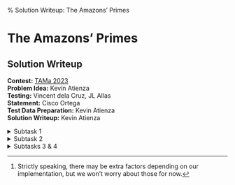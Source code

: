 % Solution Writeup: The Amazons&rsquo; Primes


# The Amazons&rsquo; Primes  
## Solution Writeup

**Contest:** [TAMa 2023](https://noi.ph/tama-2023/)  
**Problem Idea:** Kevin Atienza  
**Testing:** Vincent dela Cruz, JL Allas  
**Statement:** Cisco Ortega  
**Test Data Preparation:** Kevin Atienza  
**Solution Writeup:** Kevin Atienza  


<details class="editorial-section"><summary class="h2">Subtask 1</summary>

### Brute force?

The input in the first subtask is small enough that **brute force** may be feasible.

One straightforward idea for a brute force solution would be to enumerate all possible sequences of numbers from $\{2, 3, \ldots, b-1\}$, and for each one, compute the corresponding Mini-sequences and Maxi-sequences and check whether the conditions $m_1 < m_2 < \ldots < m_n$ and $M_1 < M_2 < \ldots < M_n$ are satisfied.

Now, to compute the $m_i$ and $M_i$, we need to factorize the numbers. Since the numbers are only up to $47$, we can simply do this by brute force as well (and save the results).

Here&rsquo;s one possible way to implement it:
<details class="code"><summary class="h4">Code (Python)</summary>

```python
mod = 998_244_353

def is_prime(n):
    return n >= 2 and all(n % d != 0 for d in range(2, n))

def sequences(vs, n, curr=()):
    if n == 0:
        yield curr
    else:
        for v in vs:
            yield from sequences(vs, n - 1, (*curr, v))

def solve(n, b):
    # compute primes
    primes = [p for p in range(b) if is_prime(p)]

    # compute smallest and largest prime factors
    smallpf = [None]*b
    largepf = [None]*b
    for v in range(2, b):
        # find prime factors
        pfacs = [p for p in primes if v % p == 0]
        # save the smallest and largest
        smallpf[v] = min(pfacs)
        largepf[v] = max(pfacs)

    ans = 0
    for a in sequences(range(2, b), n):
        # compute Mini- and Maxi-sequences
        m = [smallpf[v] for v in a]
        M = [largepf[v] for v in a]
        # check if both are strictly increasing
        if (all(m1 < m2 for m1, m2 in zip(m, m[1:])) and
            all(M1 < M2 for M1, M2 in zip(M, M[1:]))):
            ans += 1

    return ans % mod
```
</details>
Here, we used backtracking to enumerate all sequences of numbers of length $n$ between $2$ and $b-1$. You can also just use [`itertools.product`](https://docs.python.org/3/library/itertools.html#itertools.product) to enumerate them more simply&mdash;it&rsquo;s just `product(range(2, b), repeat=n)`{.python}:

```python
from itertools import product
...
def solve(n, b):
    ...
    for a in product(range(2, b), repeat=n):
        ...
```
We can check that this is correct by running it on one of the examples, say $n = 3$ and $b = 18$.

Unfortunately, when you try to pass in the actual input $n = 10$ and $b = 48$, you&rsquo;ll find that it doesn&rsquo;t seem to finish. Indeed, there are $46$ possible values, which means there are $46^{10} \approx 4\cdot 10^{16}$ possible sequences. Even if we could process $10^9$ sequences per second, this program will take more than one year to finish!

We can improve this slightly with some observations.

- First, the numbers must be *distinct*, so we could just enumerate all sequences **without repeated values**. This reduces the number of candidates from $46^{10}$ to $46\cdot 45\cdot 44 \cdots 37$. However, this number is still large&mdash;it&rsquo;s $\approx 1.5\cdot 10^{16}$, which isn&rsquo;t a huge improvement. With $10^9$ sequences per second, our program would still take several months.

- Another insight would be to notice that for every set of $n$ distinct numbers, there is at most one ordering of them that could potentially work, because we want their largest (or smallest) prime factors to be increasing as well. So for every *set* of $n$ distinct numbers, we can simply **sort them by their largest prime factor**, and check if that ordering works. This reduces the number of candidates further to $\binom{46}{10} \approx 4\cdot 10^9$, which is much smaller than before, and the program may now be waitable.

- However, we can do even better than this. We could attempt to build the sequence number by number, and stop the construction **as soon as one of the conditions already fails**. 

    Specifically, the goal is to construct the sequence $[a_1, a_2, \ldots, a_n]$ number by number. At every point in the construction, we&rsquo;re attempting to choose the value of some $a_i$ between $2$ and $b-1$. We could just try each of them in turn, but we could do better: We know that $a_i$&rsquo;s smallest and largest prime factors must be larger than those of $a_{i-1}$&rsquo;s, so it&rsquo;s enough to only try the values with that property.

    After successfully choosing $n$ such numbers this way, we&rsquo;re guaranteed that the sequence we produced is valid (since we already checked all the necessary conditions), so the running time of this solution is now basically proportional to the number of sequences itself![^1] So we simply hope that there aren&rsquo;t too many of them that the program will finish quickly. And sure enough, if you implement and run this with $n = 10$ and $b = 48$, we find that it finishes in just a few seconds, even in Python!

Here&rsquo;s my implementation of that last idea in Python:
<details class="code"><summary class="h4">Code (Python)</summary>

```python
mod = 998_244_353

def is_prime(n):
    return n >= 2 and all(n % d != 0 for d in range(2, n))

def solve(n, b):
    # compute primes
    primes = [p for p in range(b) if is_prime(p)]

    # compute smallest and largest prime factors
    smallpf = [None]*b
    largepf = [None]*b
    for v in range(2, b):
        # find prime factors
        pfacs = [p for p in primes if v % p == 0]
        # save the smallest and largest
        smallpf[v] = min(pfacs)
        largepf[v] = max(pfacs)

    def count_sequences(curr):
        if len(curr) >= 2:
            # check that the last two numbers satisfy the condition
            a1, a2 = curr[-2:]
            if not (smallpf[a1] < smallpf[a2] and largepf[a1] < largepf[a2]):
                return 0

        if len(curr) == n:
            # we have constructed a full sequence
            return 1

        # otherwise, try all possible next values
        ans = 0
        for v in range(2, b):
            curr.append(v)
            ans += count_sequences(curr)
            curr.pop()

        return ans

    return count_sequences([]) % mod
```
</details>

### Pen and paper?

You could also solve this subtask with pen and paper by using the solution for Subtask 2, which is perfectly doable by hand.

</details>



<details class="editorial-section"><summary class="h2">Subtask 2</summary>

### Visualizing the problem

A fairly general advice I commonly give to people is to **draw a lot**.

For many problems that are clearly visual (such as geometry problems), this is obvious, but this advice still applies even to problems that aren&rsquo;t explicitly visual/geometrical, such as this problem.

Now, strictly speaking this isn&rsquo;t always needed, but in my experience, visualizing the problem has several benefits. For example, I find that visualizing often makes things easier to think about (since you can &ldquo;see&rdquo; the problem, and to an extent, it&rsquo;s &ldquo;more tangible&rdquo;). Also, I find that in many cases, it makes some insights easier to see. (We will see an example of this later on.) Humans have innate powerful spatial skills, and we should take advantage of that. 

So how do we make this problem geometric? Well, after thinking about it a bit, it becomes clear that the numbers between $1$ and $b$ don&rsquo;t really matter as much as their smallest and largest prime factors. Thus, rather than looking at the numbers $2, 3, \ldots, b-1$, we could say we&rsquo;re looking at the 2D **points** $(x_2, y_2), (x_3, y_3), \ldots, (x_{b-1}, y_{b-1})$, where

- $x_i$ is the largest prime factor of $i$, and
- $y_i$ is the smallest prime factor of $i$.

We can now rephrase the problem as follows. Recall that we want to find the number of sequences $(i_1, i_2, \ldots, i_n)$ of length $n$ such that:

- $x_{i_1} < x_{i_2} < \ldots < x_{i_n}$, and
- $y_{i_1} < y_{i_2} < \ldots < y_{i_n}$.

Now, &ldquo;$x < x'$ and $y < y'$&rdquo; is the same as saying that &ldquo;point $(x', y')$ is located northeast of point $(x, y)$.&rdquo; Thus, what we&rsquo;re really counting is the number of sequences of such points that are &ldquo;going northeast&rdquo;.

<img class="illus" src="images/primes1.png" width="400px"/>

Here is now our problem, from a &ldquo;geometrical&rdquo; perspective:
<div class="task">
**Restated Problem**: Given a collection of points $(x_i, y_i)$, how many sequences of length $n$ of such points are there that &ldquo;go northeast&rdquo;?
</div>


### Counting recursively

We&rsquo;re looking for sequences of points of length $n$ that go northeast. A straightforward way to build a sequence is to choose the points one by one, and we need only make sure that every point we choose is northeast of the previous point.

Well, the sequence has to start somewhere, so the first point must be any one of the $(x_i, y_i)$s, and we can write the answer as
$$\mathit{answer} = S(n, 2) + S(n, 3) + \ldots + S(n, b-1)$$
where $S(n, i)$ is the number of sequences of length $n$ that start at the point $(x_i, y_i)$. Writing the above in summation notation, it&rsquo;s the same as
$$\mathit{answer} = \sum_{i=2}^{b-1} S(n, i).$$
Let&rsquo;s now figure out how to compute $S(n, i)$. The first point is $(x_i, y_i)$, so the second point must be a point $(x_j, y_j)$ northeast of $(x_i, y_i)$ (that is, &ldquo;$x_i < x_j$ and $y_i < y_j$&rdquo;), so basically the remaining points form a valid sequence (of length $n - 1$) that starts at the point $(x_j, y_j)$. But we can count such sequences recursively&mdash;that&rsquo;s just $S(n-1, j)$ by definition! Thus, since the next point can be *any* such point $(x_j, y_j)$ northeast of $(x_i, y_i)$, we have the recurrence
$$S(n, i) = \sum_{\substack{j=2 \,\\ x_i < x_j \\ y_i < y_j}}^{b-1} S(n-1, j).$$
The base case should be simple:
<div class="task">
**Exercise:** Show that we can use the base case $S(1, i) = 1$.
</div>
Using this recurrence, we can now build a table of values of $S(n', i)$, for all $(n', i)$ such that $1 \le n' \le n$ and $1 < i < b$. We can build this table in increasing order of $n'$, because each entry $S(n', i)$ only depends on the &ldquo;previous layer&rdquo; (because the summands are $S(n' - 1, j)$), whose values we&rsquo;ve already computed. Finally, once we fill in the $n$th layer, we could then compute the answer using our summation formula above.

What&rsquo;s the running time of this solution? Well, there are $\approx nb$ possible arguments $(n', i)$, and each one is computed with a summation with $\approx b$ terms, so the amount of work is roughly $\approx nb\cdot b = nb^2$. In algorithm parlance, we say that the running time is &ldquo;$\mathcal{O}(nb^2)$.&rdquo; For subtask 2, this is fast enough! (And for subtask 1, you could probably even do it by hand, or maybe with a spreadsheet.)

This technique of building a table of results whose elements depend on earlier entries is called **dynamic programming**, or DP.

</details>



<details class="editorial-section"><summary class="h2">Subtasks 3 & 4</summary>


For the remaining subtasks, we will only give you hints. The previous $\mathcal{O}(nb^2)$ solution is now too slow, so we need something faster. I&rsquo;ll give you a few hints that you can use to speed up your solution in different ways. A combination of them (plus a few other insights) can be used to solve the remaining subtasks.

<details class="task"><summary class="h4">Hint 1 (Factorizing faster)</summary>
There are faster ways to factorize all numbers up to $b$, e.g., by suitably modifying the [sieve of Eratosthenes](https://en.wikipedia.org/wiki/Sieve_of_Eratosthenes).
</details>

<details class="task"><summary class="h4">Hint 2 (Summing faster)</summary>
We&rsquo;re building the $n$th &ldquo;layer&rdquo; of the table (&ldquo;layer $n$&rdquo;) based only off the previous layer (&ldquo;layer $n-1$&rdquo;). Now, each element $S(n, i)$ of the current layer is obtained from the previous layer as the sum across &ldquo;all points northeast of $(x_i, y_i)$&rdquo;. Graphically, if we write the numbers $S(n-1, i)$ in their locations $(x_i, y_i)$ in the 2D plane, then we&rsquo;re summing up a &ldquo;quadrant&rdquo;, e.g.,

<img class="illus" src="images/primes2.png" width="400px"/>

It turns out that there are data structures that can speed this up! Such data structures preprocess a bunch of data like this so that after preprocessing, you can evaluate such &ldquo;range sums&rdquo; much more quickly than brute force. These cool **tree-based** data structures are fairly standard, and there are publicly available training materials discussing them, such as these training modules written by NOI.PH: [DS0](https://drive.google.com/file/d/1ZKVE8an5zEhyd3YYolK4BoQViawqEj9m/view?usp=drive_link), [DS1](https://drive.google.com/file/d/1hIirDnD-C--RVX7c8d6B6ScHcBbRb5ro/view?usp=drive_link), [DS2](https://drive.google.com/file/d/15q2WWAg2I1n5-MqHMKLm7BR7P4oYQZ-x/view?usp=drive_link) and [DS3](https://drive.google.com/file/d/17zd_VzBMJ0tfHue1tGAh5Qo4jpXNPPQJ/view?usp=drive_link).
</details>

<details class="task"><summary class="h4">Hint 3 (More insight on the data)</summary>
Our earlier images may be slightly misleading&mdash;they&rsquo;re just a bunch of random points. Are our points really random? Try plotting $(x_i, y_i)$ for $1 < i < b$ and see...
</details>

The last two hints are the reason why I asked you to *visualize* the problem earlier on&mdash;those insights are much easier to see visually.

</details>

[^1]: Strictly speaking, there may be extra factors depending on our implementation, but we won&rsquo;t worry about those for now.
